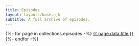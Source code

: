 ```yaml
---
title: Episodes
layout: layouts/base.njk
subtitle: A full archive of episodes.
---
```

{%- for page in collections.episodes -%}
<a href="{{ page.url }}">{{ page.data.title }}</a><br/>
{%- endfor -%}
